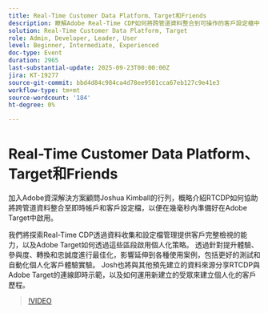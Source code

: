 ```yaml
---
title: Real-Time Customer Data Platform、Target和Friends
description: 瞭解Adobe Real-Time CDP如何將跨管道資料整合到可操作的客戶設定檔中，以便在Adobe Target中立即啟用。 瞭解連線資料和AI驅動的分段如何實現個人化歷程、測試和自動化，進而促進參與、轉換和忠誠度。 包含RTCDP和Target的實際運作示範。
solution: Real-Time Customer Data Platform, Target
role: Admin, Developer, Leader, User
level: Beginner, Intermediate, Experienced
doc-type: Event
duration: 2965
last-substantial-update: 2025-09-23T00:00:00Z
jira: KT-19277
source-git-commit: bbd4d84c984ca4d78ee9501cca67eb127c9e41e3
workflow-type: tm+mt
source-wordcount: '184'
ht-degree: 0%

---
```



# Real-Time Customer Data Platform、Target和Friends

加入Adobe資深解決方案顧問Joshua Kimball的行列，概略介紹RTCDP如何協助將跨管道資料整合至即時帳戶和客戶設定檔，以便在幾毫秒內準備好在Adobe Target中啟用。

我們將探索Real-Time CDP透過資料收集和設定檔管理提供客戶完整檢視的能力，以及Adobe Target如何透過這些區段啟用個人化策略。 透過針對提升體驗、參與度、轉換和忠誠度進行最佳化，影響延伸到各種使用案例，包括更好的測試和自動化個人化客戶體驗實驗。 Josh也將與其他預先建立的資料來源分享RTCDP與Adobe Target的連線即時示範，以及如何運用新建立的受眾來建立個人化的客戶歷程。

>[!VIDEO](https://video.tv.adobe.com/v/3475185/?learn=on&enablevpops)
